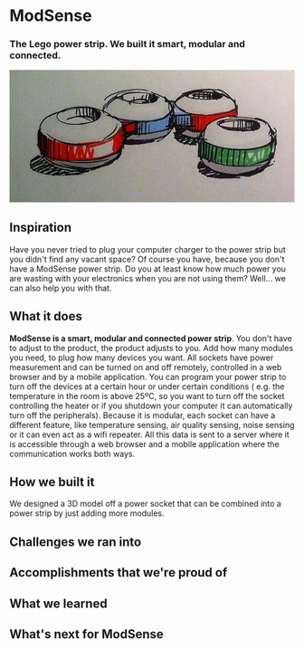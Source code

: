 # ModSense
### The Lego power strip. We built it smart, modular and connected.

![Logo](https://github.com/JCacho/ModSense/blob/master/LOGO_ModSense.jpg)

## Inspiration
Have you never tried to plug your computer charger to the power strip but you didn't find any vacant space? Of course you have, because you don't have a ModSense power strip.
Do you at least know how much power you are wasting with your electronics when you are not using them? Well... we can also help you with that.

## What it does
**ModSense is a smart, modular and connected power strip**. You don't have to adjust to the product, the product adjusts to you. Add how many modules you need, to plug how many devices you want. All sockets have power measurement and can be turned on and off remotely, controlled in a web browser and by a mobile application. You can program your power strip to turn off the devices at a certain hour or under certain conditions ( e.g. the temperature in the room is above 25ºC, so you want to turn off the socket controlling the heater or if you shutdown your computer it can automatically turn off the peripherals). Because it is modular, each socket can have a different feature, like temperature sensing, air quality sensing, noise sensing or it can even act as a wifi repeater. All this data is sent to a server where it is accessible through a web browser and a mobile application where the communication works both ways.

## How we built it
We designed a 3D model off a power socket that can be combined into a power strip by just adding more modules.
 
## Challenges we ran into

## Accomplishments that we're proud of

## What we learned

## What's next for ModSense
